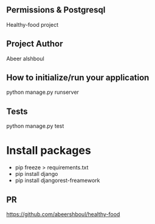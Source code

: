 ## Permissions & Postgresql

Healthy-food project

## Project Author

Abeer alshboul

## How to initialize/run your application

python manage.py runserver


## Tests

python manage.py test

# Install packages

* pip freeze > requirements.txt 
* pip install django
* pip install djangorest-freamework

## PR
https://github.com/abeershboul/healthy-food

